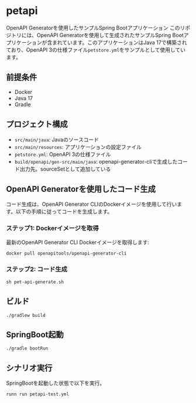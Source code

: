 # petapi
OpenAPI Generatorを使用したサンプルSpring Bootアプリケーション
このリポジトリには、OpenAPI Generatorを使用して生成されたサンプルSpring Bootアプリケーションが含まれています。このアプリケーションはJava 17で構築されており、OpenAPI 3の仕様ファイル`petstore.yml`をサンプルとして使用しています。

## 前提条件

- Docker
- Java 17
- Gradle

## プロジェクト構成

- `src/main/java`: Javaのソースコード
- `src/main/resources`: アプリケーションの設定ファイル
- `petstore.yml`: OpenAPI 3の仕様ファイル
- `build/openapi/gen-src/main/java`: openapi-generator-cliで生成したコード出力先。sourceSetとして追加している

## OpenAPI Generatorを使用したコード生成

コード生成は、OpenAPI Generator CLIのDockerイメージを使用して行います。以下の手順に従ってコードを生成します。

### ステップ1: Dockerイメージを取得

最新のOpenAPI Generator CLI Dockerイメージを取得します:

```sh
docker pull openapitools/openapi-generator-cli
```

### ステップ2: コード生成

```shell
sh pet-api-generate.sh
```

## ビルド

```shell
./gradlew build
```

## SpringBoot起動

```shell
./gradle bootRun
```

## シナリオ実行
SpringBootを起動した状態で以下を実行。

```shell
runn run petapi-test.yml
```
